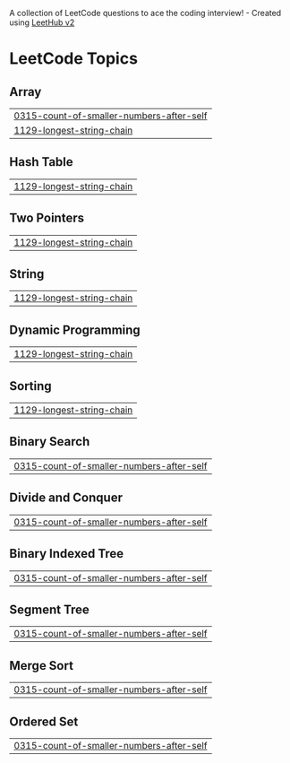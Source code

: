 A collection of LeetCode questions to ace the coding interview! - Created using [LeetHub v2](https://github.com/arunbhardwaj/LeetHub-2.0)
<!---LeetCode Topics Start-->
# LeetCode Topics
## Array
|  |
| ------- |
| [0315-count-of-smaller-numbers-after-self](https://github.com/shiivamkumar027/DSA/tree/master/0315-count-of-smaller-numbers-after-self) |
| [1129-longest-string-chain](https://github.com/shiivamkumar027/DSA/tree/master/1129-longest-string-chain) |
## Hash Table
|  |
| ------- |
| [1129-longest-string-chain](https://github.com/shiivamkumar027/DSA/tree/master/1129-longest-string-chain) |
## Two Pointers
|  |
| ------- |
| [1129-longest-string-chain](https://github.com/shiivamkumar027/DSA/tree/master/1129-longest-string-chain) |
## String
|  |
| ------- |
| [1129-longest-string-chain](https://github.com/shiivamkumar027/DSA/tree/master/1129-longest-string-chain) |
## Dynamic Programming
|  |
| ------- |
| [1129-longest-string-chain](https://github.com/shiivamkumar027/DSA/tree/master/1129-longest-string-chain) |
## Sorting
|  |
| ------- |
| [1129-longest-string-chain](https://github.com/shiivamkumar027/DSA/tree/master/1129-longest-string-chain) |
## Binary Search
|  |
| ------- |
| [0315-count-of-smaller-numbers-after-self](https://github.com/shiivamkumar027/DSA/tree/master/0315-count-of-smaller-numbers-after-self) |
## Divide and Conquer
|  |
| ------- |
| [0315-count-of-smaller-numbers-after-self](https://github.com/shiivamkumar027/DSA/tree/master/0315-count-of-smaller-numbers-after-self) |
## Binary Indexed Tree
|  |
| ------- |
| [0315-count-of-smaller-numbers-after-self](https://github.com/shiivamkumar027/DSA/tree/master/0315-count-of-smaller-numbers-after-self) |
## Segment Tree
|  |
| ------- |
| [0315-count-of-smaller-numbers-after-self](https://github.com/shiivamkumar027/DSA/tree/master/0315-count-of-smaller-numbers-after-self) |
## Merge Sort
|  |
| ------- |
| [0315-count-of-smaller-numbers-after-self](https://github.com/shiivamkumar027/DSA/tree/master/0315-count-of-smaller-numbers-after-self) |
## Ordered Set
|  |
| ------- |
| [0315-count-of-smaller-numbers-after-self](https://github.com/shiivamkumar027/DSA/tree/master/0315-count-of-smaller-numbers-after-self) |
<!---LeetCode Topics End-->